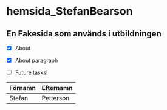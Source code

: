 # hemsida_StefanBearson

## En Fakesida som används i utbildningen

- [x] About
- [x] About paragraph
- [ ] Future tasks!


Förnamn | Efternamn
----|-----
Stefan|Petterson 